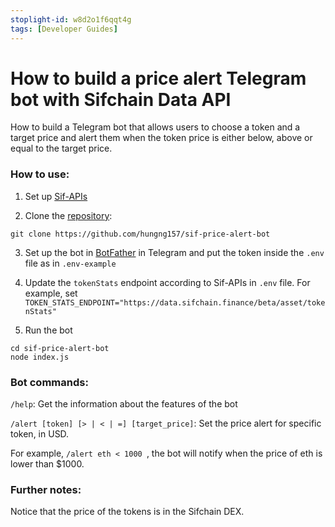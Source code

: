 ```yaml
---
stoplight-id: w8d2o1f6qqt4g
tags: [Developer Guides]
---
```


# How to build a price alert Telegram bot with Sifchain Data API

How to build a Telegram bot that allows users to choose a token and a target price and alert them when the token price is either below, above or equal to the target price.

### How to use:

1. Set up [Sif-APIs](https://github.com/Sifchain/sif-apis)

2. Clone the [repository](https://github.com/hungng157/sif-price-alert-bot):
```
git clone https://github.com/hungng157/sif-price-alert-bot
```

3. Set up the bot in [BotFather](https://core.telegram.org/bots#6-botfather) in Telegram and put the token inside the `.env` file as in `.env-example`

4. Update the ```tokenStats``` endpoint according to Sif-APIs in ```.env``` file. For example, set ```TOKEN_STATS_ENDPOINT="https://data.sifchain.finance/beta/asset/tokenStats"```

5. Run the bot
```
cd sif-price-alert-bot
node index.js
```

### Bot commands:

```/help```: Get the information about the features of the bot

```/alert [token] [> | < | =] [target_price]```: Set the price alert for specific token, in USD. 

For example, ```/alert eth < 1000 ```, the bot will notify when the price of eth is lower than $1000.

### Further notes:
Notice that the price of the tokens is in the Sifchain DEX.
